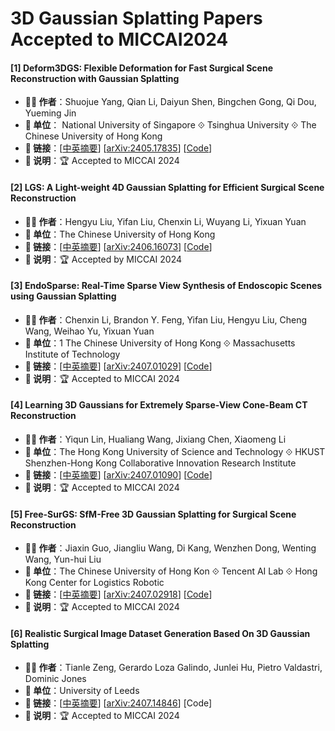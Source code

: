 # 3D Gaussian Splatting Papers Accepted to MICCAI2024

#### [1] Deform3DGS: Flexible Deformation for Fast Surgical Scene Reconstruction with Gaussian Splatting
- **🧑‍🔬 作者**：Shuojue Yang, Qian Li, Daiyun Shen, Bingchen Gong, Qi Dou, Yueming Jin
- **🏫 单位**： National University of Singapore ⟐ Tsinghua University ⟐ The Chinese University of Hong Kong
- **🔗 链接**：[[中英摘要](./abs/2405.17835.md)] [[arXiv:2405.17835](https://arxiv.org/abs/2405.17835)] [[Code](https://github.com/jinlab-imvr/Deform3DGS)]
- **📝 说明**：🏆 Accepted to MICCAI 2024

#### [2] LGS: A Light-weight 4D Gaussian Splatting for Efficient Surgical Scene Reconstruction
- **🧑‍🔬 作者**：Hengyu Liu, Yifan Liu, Chenxin Li, Wuyang Li, Yixuan Yuan
- **🏫 单位**：The Chinese University of Hong Kong
- **🔗 链接**：[[中英摘要](./abs/2406.16073.md)] [[arXiv:2406.16073](https://arxiv.org/abs/2406.16073)] [[Code](https://github.com/CUHK-AIM-Group/LGS)]
- **📝 说明**：🏆 Accepted by MICCAI 2024

#### [3] EndoSparse: Real-Time Sparse View Synthesis of Endoscopic Scenes using Gaussian Splatting
- **🧑‍🔬 作者**：Chenxin Li, Brandon Y. Feng, Yifan Liu, Hengyu Liu, Cheng Wang, Weihao Yu, Yixuan Yuan
- **🏫 单位**：1 The Chinese University of Hong Kong ⟐ Massachusetts Institute of Technology
- **🔗 链接**：[[中英摘要](./abs/2407.01029.md)] [[arXiv:2407.01029](https://arxiv.org/abs/2407.01029)] [[Code](https://github.com/CUHK-AIM-Group/EndoSparse)]
- **📝 说明**：🏆 Accepted to MICCAI 2024

#### [4] Learning 3D Gaussians for Extremely Sparse-View Cone-Beam CT Reconstruction
- **🧑‍🔬 作者**：Yiqun Lin, Hualiang Wang, Jixiang Chen, Xiaomeng Li
- **🏫 单位**：The Hong Kong University of Science and Technology ⟐ HKUST Shenzhen-Hong Kong Collaborative Innovation Research
Institute
- **🔗 链接**：[[中英摘要](./abs/2407.01090.md)] [[arXiv:2407.01090](https://arxiv.org/abs/2407.01090)] [[Code](https://github.com/xmed-lab/DIF-Gaussian)]
- **📝 说明**：🏆 Accepted to MICCAI 2024

#### [5] Free-SurGS: SfM-Free 3D Gaussian Splatting for Surgical Scene Reconstruction
- **🧑‍🔬 作者**：Jiaxin Guo, Jiangliu Wang, Di Kang, Wenzhen Dong, Wenting Wang, Yun-hui Liu
- **🏫 单位**：The Chinese University of Hong Kon ⟐  Tencent AI Lab ⟐ Hong Kong Center for Logistics Robotic
- **🔗 链接**：[[中英摘要](./abs/2407.02918.md)] [[arXiv:2407.02918](https://arxiv.org/abs/2407.02918)] [[Code](https://github.com/wrld/Free-SurGS)]
- **📝 说明**：🏆 Accepted to MICCAI 2024

#### [6] Realistic Surgical Image Dataset Generation Based On 3D Gaussian Splatting
- **🧑‍🔬 作者**：Tianle Zeng, Gerardo Loza Galindo, Junlei Hu, Pietro Valdastri, Dominic Jones
- **🏫 单位**：University of Leeds
- **🔗 链接**：[[中英摘要](./abs/2407.14846.md)] [[arXiv:2407.14846](https://arxiv.org/abs/2407.14846)] [Code]
- **📝 说明**：🏆 Accepted to MICCAI 2024
